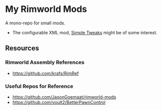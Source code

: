 # My Rimworld Mods

A mono-repo for small mods.

- The configurable XML mod, [Simple Tweaks](SimpleTweaks/README.md) might be of some interest.

## Resources

### Rimworld Assembly References
- https://github.com/krafs/RimRef

### Useful Repos for Reference
- https://github.com/JasonGoemaat/rimworld-mods
- https://github.com/voult2/BetterPawnControl

